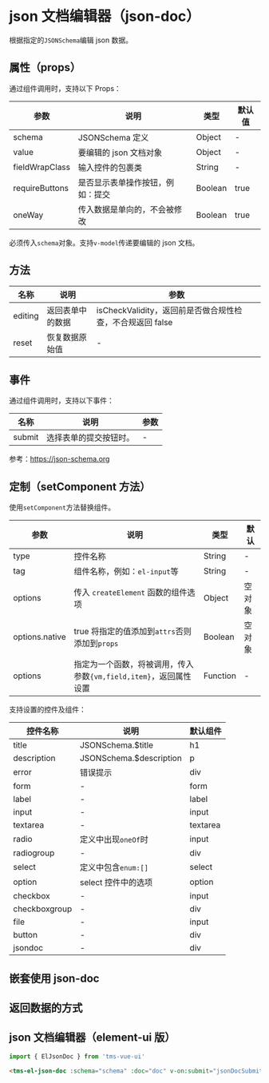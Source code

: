 # json 文档编辑器（json-doc）

根据指定的`JSONSchema`编辑 json 数据。

## 属性（props）

通过组件调用时，支持以下 Props：

| 参数           | 说明                             | 类型    | 默认值 |
| -------------- | -------------------------------- | ------- | ------ |
| schema         | JSONSchema 定义                  | Object  | -      |
| value          | 要编辑的 json 文档对象           | Object  | -      |
| fieldWrapClass | 输入控件的包裹类                 | String  | -      |
| requireButtons | 是否显示表单操作按钮，例如：提交 | Boolean | true   |
| oneWay         | 传入数据是单向的，不会被修改     | Boolean | true   |

必须传入`schema`对象。支持`v-model`传递要编辑的 json 文档。

## 方法

| 名称    | 说明             | 参数                                                      |
| ------- | ---------------- | --------------------------------------------------------- |
| editing | 返回表单中的数据 | isCheckValidity，返回前是否做合规性检查，不合规返回 false |
| reset   | 恢复数据原始值   | -                                                         |

## 事件

通过组件调用时，支持以下事件：

| 名称   | 说明                   | 参数 |
| ------ | ---------------------- | ---- |
| submit | 选择表单的提交按钮时。 | -    |

参考：https://json-schema.org

## 定制（setComponent 方法）

使用`setComponent`方法替换组件。

| 参数           | 说明                                                              | 类型     | 默认   |
| -------------- | ----------------------------------------------------------------- | -------- | ------ |
| type           | 控件名称                                                          | String   | -      |
| tag            | 组件名称，例如：`el-input`等                                      | String   | -      |
| options        | 传入 `createElement` 函数的组件选项                               | Object   | 空对象 |
| options.native | true 将指定的值添加到`attrs`否则添加到`props`                     | Boolean  | 空对象 |
| options        | 指定为一个函数，将被调用，传入参数`{vm,field,item}`，返回属性设置 | Function | -      |

支持设置的控件及组件：

| 控件名称      | 说明                     | 默认组件 |
| ------------- | ------------------------ | -------- |
| title         | JSONSchema.\$title       | h1       |
| description   | JSONSchema.\$description | p        |
| error         | 错误提示                 | div      |
| form          | -                        | form     |
| label         | -                        | label    |
| input         | -                        | input    |
| textarea      | -                        | textarea |
| radio         | 定义中出现`oneOf`时      | input    |
| radiogroup    | -                        | div      |
| select        | 定义中包含`enum:[]`      | select   |
| option        | select 控件中的选项      | option   |
| checkbox      | -                        | input    |
| checkboxgroup | -                        | div      |
| file          | -                        | input    |
| button        | -                        | div      |
| jsondoc       | -                        | div      |

## 嵌套使用 json-doc

## 返回数据的方式

## json 文档编辑器（element-ui 版）

```js
import { ElJsonDoc } from 'tms-vue-ui'
```

```html
<tms-el-json-doc :schema="schema" :doc="doc" v-on:submit="jsonDocSubmit"></tms-el-json-doc>
```
